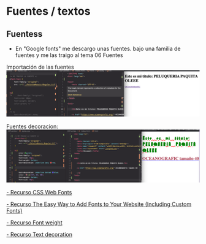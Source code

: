 # Fuentes / textos

## Fuentess<br/>

- En "Google fonts" me descargo unas fuentes. bajo una familia de fuentes y me las traigo al tema 06 Fuentes

Importación de las fuentes
![fuentes](./img/fuentes.png)

Fuentes decoracion:
![fuentes decoracion](./img/fuentes_decoracion.png)

<a href="https://www.w3schools.com/css/css3_fonts.asp"> - Recurso CSS Web Fonts</a>

<a href="https://www.pagecloud.com/blog/how-to-add-custom-fonts-to-any-website"> - Recurso The Easy Way to Add Fonts to Your Website (Including Custom Fonts)</a>

<a href="https://developer.mozilla.org/en-US/docs/Web/CSS/font-weight"> - Recurso Font weight</a>

<a href="https://developer.mozilla.org/en-US/docs/Web/CSS/text-decoration"> - Recurso Text decoration</a>
